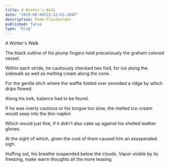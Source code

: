 ```yaml
---
title: A Winter's Walk
date: "2019-08-04T22:12:03.284Z"
description: Poem Placeholder  
published: false
type: "blog"
---
```



A Winter's Walk 

The black outline 
of his plump fingers 
held precariously 
the graham colored vessel. 

Within each stride, 
he cautiously checked two fold, 
for ice along the sidewalk 
as well as melting cream
along the cone. 

For the gentle stich where 
the waffle folded over 
provided a ridge by which 
drips flowed. 

Along his trek, 
balance had to be found. 

If he was overly cautious 
or his tongue too slow, 
the melted ice-cream would seep
into the thin napkin 

Which would just fine, 
if it didn't also 
cake up against 
his shelled leather gloves. 

At the sight of which, 
given the cost of them
caused him an exasperated sigh. 

Huffing out, his breathe
suspended below the clouds. 
Vapor visible by its freezing, 
make warm thoughts
all the more teasing 